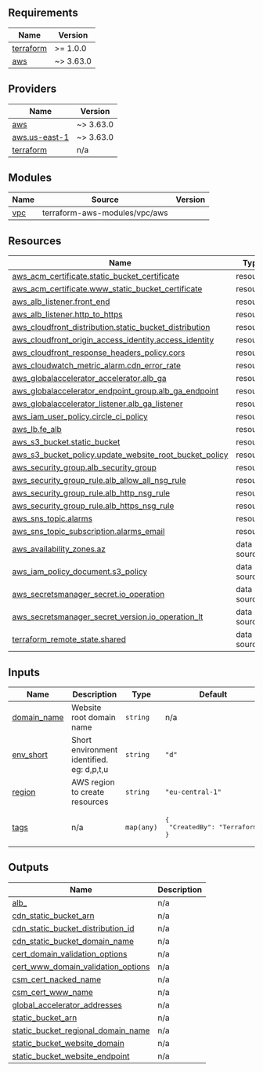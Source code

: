 ## Requirements

| Name | Version |
|------|---------|
| <a name="requirement_terraform"></a> [terraform](#requirement\_terraform) | >= 1.0.0 |
| <a name="requirement_aws"></a> [aws](#requirement\_aws) | ~> 3.63.0 |

## Providers

| Name | Version |
|------|---------|
| <a name="provider_aws"></a> [aws](#provider\_aws) | ~> 3.63.0 |
| <a name="provider_aws.us-east-1"></a> [aws.us-east-1](#provider\_aws.us-east-1) | ~> 3.63.0 |
| <a name="provider_terraform"></a> [terraform](#provider\_terraform) | n/a |

## Modules

| Name | Source | Version |
|------|--------|---------|
| <a name="module_vpc"></a> [vpc](#module\_vpc) | terraform-aws-modules/vpc/aws |  |

## Resources

| Name | Type |
|------|------|
| [aws_acm_certificate.static_bucket_certificate](https://registry.terraform.io/providers/hashicorp/aws/latest/docs/resources/acm_certificate) | resource |
| [aws_acm_certificate.www_static_bucket_certificate](https://registry.terraform.io/providers/hashicorp/aws/latest/docs/resources/acm_certificate) | resource |
| [aws_alb_listener.front_end](https://registry.terraform.io/providers/hashicorp/aws/latest/docs/resources/alb_listener) | resource |
| [aws_alb_listener.http_to_https](https://registry.terraform.io/providers/hashicorp/aws/latest/docs/resources/alb_listener) | resource |
| [aws_cloudfront_distribution.static_bucket_distribution](https://registry.terraform.io/providers/hashicorp/aws/latest/docs/resources/cloudfront_distribution) | resource |
| [aws_cloudfront_origin_access_identity.access_identity](https://registry.terraform.io/providers/hashicorp/aws/latest/docs/resources/cloudfront_origin_access_identity) | resource |
| [aws_cloudfront_response_headers_policy.cors](https://registry.terraform.io/providers/hashicorp/aws/latest/docs/resources/cloudfront_response_headers_policy) | resource |
| [aws_cloudwatch_metric_alarm.cdn_error_rate](https://registry.terraform.io/providers/hashicorp/aws/latest/docs/resources/cloudwatch_metric_alarm) | resource |
| [aws_globalaccelerator_accelerator.alb_ga](https://registry.terraform.io/providers/hashicorp/aws/latest/docs/resources/globalaccelerator_accelerator) | resource |
| [aws_globalaccelerator_endpoint_group.alb_ga_endpoint](https://registry.terraform.io/providers/hashicorp/aws/latest/docs/resources/globalaccelerator_endpoint_group) | resource |
| [aws_globalaccelerator_listener.alb_ga_listener](https://registry.terraform.io/providers/hashicorp/aws/latest/docs/resources/globalaccelerator_listener) | resource |
| [aws_iam_user_policy.circle_ci_policy](https://registry.terraform.io/providers/hashicorp/aws/latest/docs/resources/iam_user_policy) | resource |
| [aws_lb.fe_alb](https://registry.terraform.io/providers/hashicorp/aws/latest/docs/resources/lb) | resource |
| [aws_s3_bucket.static_bucket](https://registry.terraform.io/providers/hashicorp/aws/latest/docs/resources/s3_bucket) | resource |
| [aws_s3_bucket_policy.update_website_root_bucket_policy](https://registry.terraform.io/providers/hashicorp/aws/latest/docs/resources/s3_bucket_policy) | resource |
| [aws_security_group.alb_security_group](https://registry.terraform.io/providers/hashicorp/aws/latest/docs/resources/security_group) | resource |
| [aws_security_group_rule.alb_allow_all_nsg_rule](https://registry.terraform.io/providers/hashicorp/aws/latest/docs/resources/security_group_rule) | resource |
| [aws_security_group_rule.alb_http_nsg_rule](https://registry.terraform.io/providers/hashicorp/aws/latest/docs/resources/security_group_rule) | resource |
| [aws_security_group_rule.alb_https_nsg_rule](https://registry.terraform.io/providers/hashicorp/aws/latest/docs/resources/security_group_rule) | resource |
| [aws_sns_topic.alarms](https://registry.terraform.io/providers/hashicorp/aws/latest/docs/resources/sns_topic) | resource |
| [aws_sns_topic_subscription.alarms_email](https://registry.terraform.io/providers/hashicorp/aws/latest/docs/resources/sns_topic_subscription) | resource |
| [aws_availability_zones.az](https://registry.terraform.io/providers/hashicorp/aws/latest/docs/data-sources/availability_zones) | data source |
| [aws_iam_policy_document.s3_policy](https://registry.terraform.io/providers/hashicorp/aws/latest/docs/data-sources/iam_policy_document) | data source |
| [aws_secretsmanager_secret.io_operation](https://registry.terraform.io/providers/hashicorp/aws/latest/docs/data-sources/secretsmanager_secret) | data source |
| [aws_secretsmanager_secret_version.io_operation_lt](https://registry.terraform.io/providers/hashicorp/aws/latest/docs/data-sources/secretsmanager_secret_version) | data source |
| [terraform_remote_state.shared](https://registry.terraform.io/providers/hashicorp/terraform/latest/docs/data-sources/remote_state) | data source |

## Inputs

| Name | Description | Type | Default | Required |
|------|-------------|------|---------|:--------:|
| <a name="input_domain_name"></a> [domain\_name](#input\_domain\_name) | Website root domain name | `string` | n/a | yes |
| <a name="input_env_short"></a> [env\_short](#input\_env\_short) | Short environment identified. eg: d,p,t,u | `string` | `"d"` | no |
| <a name="input_region"></a> [region](#input\_region) | AWS region to create resources | `string` | `"eu-central-1"` | no |
| <a name="input_tags"></a> [tags](#input\_tags) | n/a | `map(any)` | <pre>{<br>  "CreatedBy": "Terraform"<br>}</pre> | no |

## Outputs

| Name | Description |
|------|-------------|
| <a name="output_alb_"></a> [alb\_](#output\_alb\_) | n/a |
| <a name="output_cdn_static_bucket_arn"></a> [cdn\_static\_bucket\_arn](#output\_cdn\_static\_bucket\_arn) | n/a |
| <a name="output_cdn_static_bucket_distribution_id"></a> [cdn\_static\_bucket\_distribution\_id](#output\_cdn\_static\_bucket\_distribution\_id) | n/a |
| <a name="output_cdn_static_bucket_domain_name"></a> [cdn\_static\_bucket\_domain\_name](#output\_cdn\_static\_bucket\_domain\_name) | n/a |
| <a name="output_cert_domain_validation_options"></a> [cert\_domain\_validation\_options](#output\_cert\_domain\_validation\_options) | n/a |
| <a name="output_cert_www_domain_validation_options"></a> [cert\_www\_domain\_validation\_options](#output\_cert\_www\_domain\_validation\_options) | n/a |
| <a name="output_csm_cert_nacked_name"></a> [csm\_cert\_nacked\_name](#output\_csm\_cert\_nacked\_name) | n/a |
| <a name="output_csm_cert_www_name"></a> [csm\_cert\_www\_name](#output\_csm\_cert\_www\_name) | n/a |
| <a name="output_global_accelerator_addresses"></a> [global\_accelerator\_addresses](#output\_global\_accelerator\_addresses) | n/a |
| <a name="output_static_bucket_arn"></a> [static\_bucket\_arn](#output\_static\_bucket\_arn) | n/a |
| <a name="output_static_bucket_regional_domain_name"></a> [static\_bucket\_regional\_domain\_name](#output\_static\_bucket\_regional\_domain\_name) | n/a |
| <a name="output_static_bucket_website_domain"></a> [static\_bucket\_website\_domain](#output\_static\_bucket\_website\_domain) | n/a |
| <a name="output_static_bucket_website_endpoint"></a> [static\_bucket\_website\_endpoint](#output\_static\_bucket\_website\_endpoint) | n/a |
